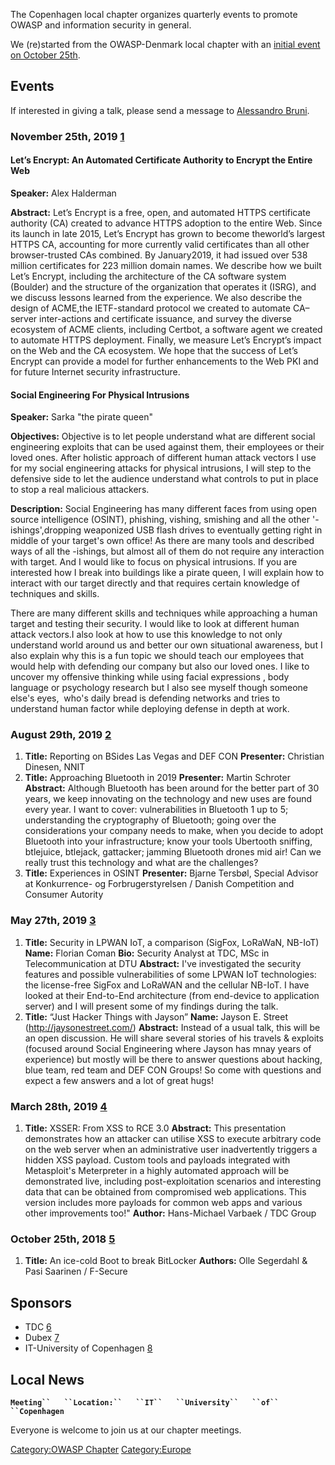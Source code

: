 The Copenhagen local chapter organizes quarterly events to promote OWASP
and information security in general.

We (re)started from the OWASP-Denmark local chapter with an [initial
event on
October 25th](https://www.eventbrite.com/myevent?eid=50365223740).

## Events

If interested in giving a talk, please send a message to [Alessandro
Bruni](mailto:Alessandro.Bruni@owasp.org).

### November 25th, 2019 [1](https://www.meetup.com/OWASP-Copenhagen-Chapter/events/266380643/)

#### Let’s Encrypt: An Automated Certificate Authority to Encrypt the Entire Web

**Speaker:** Alex Halderman

**Abstract:** Let’s Encrypt is a free, open, and automated HTTPS
certificate authority (CA) created to advance HTTPS adoption to the
entire Web. Since its launch in late 2015, Let’s Encrypt has grown to
become theworld’s largest HTTPS CA, accounting for more currently valid
certificates than all other browser-trusted CAs combined. By
January2019, it had issued over 538 million certificates for 223 million
domain names. We describe how we built Let’s Encrypt, including the
architecture of the CA software system (Boulder) and the structure of
the organization that operates it (ISRG), and we discuss lessons learned
from the experience. We also describe the design of ACME,the
IETF-standard protocol we created to automate CA–server inter-actions
and certificate issuance, and survey the diverse ecosystem of ACME
clients, including Certbot, a software agent we created to automate
HTTPS deployment. Finally, we measure Let’s Encrypt’s impact on the Web
and the CA ecosystem. We hope that the success of Let’s Encrypt can
provide a model for further enhancements to the Web PKI and for future
Internet security infrastructure.

#### Social Engineering For Physical Intrusions

**Speaker:** Sarka "the pirate queen"

**Objectives:** Objective is to let people understand what are different
social engineering exploits that can be used against them, their
employees or their loved ones. After holistic approach of different
human attack vectors I use for my social engineering attacks for
physical intrusions, I will step to the defensive side to let the
audience understand what controls to put in place to stop a real
malicious attackers.

**Description:** Social Engineering has many different faces from using
open source intelligence (OSINT), phishing, vishing, smishing and all
the other '-ishings',dropping weaponized USB flash drives to eventually
getting right in middle of your target's own office\! As there are many
tools and described ways of all the -ishings, but almost all of them do
not require any interaction with target. And I would like to focus on
physical intrusions. If you are interested how I break into buildings
like a pirate queen, I will explain how to interact with our target
directly and that requires certain knowledge of techniques and skills.

There are many different skills and techniques while approaching a human
target and testing their security. I would like to look at different
human attack vectors.I also look at how to use this knowledge to not
only understand world around us and better our own situational
awareness, but I also explain why this is a fun topic we should teach
our employees that would help with defending our company but also our
loved ones. I like to uncover my offensive thinking while using facial
expressions , body language or psychology research but I also see myself
though someone else's eyes,  who's daily bread is defending networks and
tries to understand human factor while deploying defense in depth at
work.

### August 29th, 2019 [2](https://www.meetup.com/OWASP-Copenhagen-Chapter/events/263639514/)

1.  **Title:** Reporting on BSides Las Vegas and DEF CON **Presenter:**
    Christian Dinesen, NNIT
2.  **Title:** Approaching Bluetooth in 2019 **Presenter:** Martin
    Schroter **Abstract:** Although Bluetooth has been around for the
    better part of 30 years, we keep innovating on the technology and
    new uses are found every year. I want to cover: vulnerabilities in
    Bluetooth 1 up to 5; understanding the cryptography of Bluetooth;
    going over the considerations your company needs to make, when you
    decide to adopt Bluetooth into your infrastructure; know your tools
    Ubertooth sniffing, btlejuice, btlejack, gattacker; jamming
    Bluetooth drones mid air\! Can we really trust this technology and
    what are the challenges?
3.  **Title:** Experiences in OSINT **Presenter:** Bjarne Tersbøl,
    Special Advisor at Konkurrence- og Forbrugerstyrelsen / Danish
    Competition and Consumer Autority

### May 27th, 2019 [3](https://www.meetup.com/OWASP-Copenhagen-Chapter/events/260941433/)

1.  **Title:** Security in LPWAN IoT, a comparison (SigFox, LoRaWaN,
    NB-IoT) **Name:** Florian Coman **Bio:** Security Analyst at TDC,
    MSc in Telecommunication at DTU **Abstract:** I've investigated the
    security features and possible vulnerabilities of some LPWAN IoT
    technologies: the license-free SigFox and LoRaWAN and the cellular
    NB-IoT. I have looked at their End-to-End architecture (from
    end-device to application server) and I will present some of my
    findings during the talk.
2.  **Title:** “Just Hacker Things with Jayson” **Name:** Jayson E.
    Street (http://jaysonestreet.com/) **Abstract:** Instead of a usual
    talk, this will be an open discussion. He will share several stories
    of his travels & exploits (focused around Social Engineering where
    Jayson has mnay years of experience) but mostly will be there to
    answer questions about hacking, blue team, red team and DEF CON
    Groups\! So come with questions and expect a few answers and a lot
    of great hugs\!

### March 28th, 2019 [4](https://www.meetup.com/OWASP-Copenhagen-Chapter/events/258987408/)

1.  **Title:** XSSER: From XSS to RCE 3.0 **Abstract:** This
    presentation demonstrates how an attacker can utilise XSS to execute
    arbitrary code on the web server when an administrative user
    inadvertently triggers a hidden XSS payload. Custom tools and
    payloads integrated with Metasploit's Meterpreter in a highly
    automated approach will be demonstrated live, including
    post-exploitation scenarios and interesting data that can be
    obtained from compromised web applications. This version includes
    more payloads for common web apps and various other improvements
    too\!" **Author:** Hans-Michael Varbaek / TDC Group

### October 25th, 2018 [5](https://www.eventbrite.com/e/owasp-local-meetup-tickets-50365223740#)

1.  **Title:** An ice-cold Boot to break BitLocker **Authors:** Olle
    Segerdahl & Pasi Saarinen / F-Secure

## Sponsors

  - TDC [6](https://tdc.dk/)
  - Dubex [7](https://www.dubex.dk/)
  - IT-University of Copenhagen [8](https://www.itu.dk/)

## Local News

**`Meeting``   ``Location:``   ``IT``   ``University``   ``of``
 ``Copenhagen`**

Everyone is welcome to join us at our chapter meetings.

[Category:OWASP Chapter](Category:OWASP_Chapter "wikilink")
[Category:Europe](Category:Europe "wikilink")